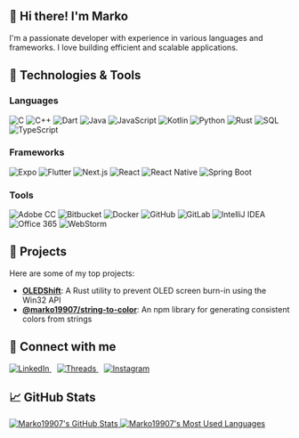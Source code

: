 ## 👋 Hi there! I'm Marko

I'm a passionate developer with experience in various languages and frameworks. I love building efficient and scalable applications.

## 🔧 Technologies & Tools

### Languages
![C](https://img.shields.io/badge/C-A8B9CC?style=flat&logo=c&logoColor=black)
![C++](https://img.shields.io/badge/C++-00599C?style=flat&logo=c%2B%2B&logoColor=white)
![Dart](https://img.shields.io/badge/Dart-0175C2?style=flat&logo=dart&logoColor=white)
![Java](https://img.shields.io/badge/Java-007396?style=flat&logo=java&logoColor=white)
![JavaScript](https://img.shields.io/badge/JavaScript-F7DF1E?style=flat&logo=javascript&logoColor=black)
![Kotlin](https://img.shields.io/badge/Kotlin-7F52FF?style=flat&logo=kotlin&logoColor=white)
![Python](https://img.shields.io/badge/Python-3776AB?style=flat&logo=python&logoColor=white)
![Rust](https://img.shields.io/badge/Rust-DEA584?style=flat&logo=rust&logoColor=black)
![SQL](https://img.shields.io/badge/SQL-4479A1?style=flat&logo=postgresql&logoColor=white)
![TypeScript](https://img.shields.io/badge/TypeScript-3178C6?style=flat&logo=typescript&logoColor=white)

### Frameworks
![Expo](https://img.shields.io/badge/Expo-000020?style=flat&logo=expo&logoColor=white)
![Flutter](https://img.shields.io/badge/Flutter-02569B?style=flat&logo=flutter&logoColor=white)
![Next.js](https://img.shields.io/badge/Next.js-000000?style=flat&logo=next.js&logoColor=white)
![React](https://img.shields.io/badge/React-61DAFB?style=flat&logo=react&logoColor=black)
![React Native](https://img.shields.io/badge/React_Native-61DAFB?style=flat&logo=react&logoColor=black)
![Spring Boot](https://img.shields.io/badge/Spring_Boot-6DB33F?style=flat&logo=spring-boot&logoColor=white)

### Tools
![Adobe CC](https://img.shields.io/badge/Adobe%20CC-FF0000?style=flat&logo=adobe-creative-cloud&logoColor=white)
![Bitbucket](https://img.shields.io/badge/Bitbucket-0052CC?style=flat&logo=bitbucket&logoColor=white)
![Docker](https://img.shields.io/badge/Docker-2496ED?style=flat&logo=docker&logoColor=white)
![GitHub](https://img.shields.io/badge/GitHub-181717?style=flat&logo=github&logoColor=white)
![GitLab](https://img.shields.io/badge/GitLab-FCA121?style=flat&logo=gitlab&logoColor=white)
![IntelliJ IDEA](https://img.shields.io/badge/IntelliJ_IDEA-000000?style=flat&logo=intellij-idea&logoColor=white)
![Office 365](https://img.shields.io/badge/Office%20365-D83B01?style=flat&logo=microsoft-office&logoColor=white)
![WebStorm](https://img.shields.io/badge/WebStorm-000000?style=flat&logo=webstorm&logoColor=white)

## 📌 Projects
Here are some of my top projects:
- [**OLEDShift**](https://github.com/Marko19907/OLEDShift): A Rust utility to prevent OLED screen burn-in using the Win32 API
- [**@marko19907/string-to-color**](https://github.com/Marko19907/string-to-color): An npm library for generating consistent colors from strings

## 🔗 Connect with me

<div align="left">
    <a href="https://www.linkedin.com/in/markos-1406bb99" style="margin-right: 10px;">
        <img src="https://img.shields.io/badge/LinkedIn-0077B5?style=for-the-badge&logo=linkedin&logoColor=white" alt="LinkedIn"/>
    </a>
    <a href="https://www.threads.net/@marko19907" style="margin-right: 10px;">
        <img src="https://img.shields.io/badge/Threads-000000?style=for-the-badge&logo=threads&logoColor=white" alt="Threads"/>
    </a>
    <a href="https://instagram.com/marko19907">
        <img src="https://img.shields.io/badge/Instagram-E4405F?style=for-the-badge&logo=instagram&logoColor=white" alt="Instagram"/>
    </a>
</div>

## 📈 GitHub Stats

<div align="left">
    <a href="https://github.com/Marko19907">
        <img alt="Marko19907's GitHub Stats" src="https://github-readme-stats.vercel.app/api?username=Marko19907&show_icons=true&theme=dracula" />
    </a>
    <a href="https://github.com/Marko19907">
        <img alt="Marko19907's Most Used Languages" src="https://github-readme-stats.vercel.app/api/top-langs/?username=Marko19907&hide=jupyter%20notebook,tex,cmake&langs_count=8&show_icons=true&layout=compact&theme=dracula&count_private=true" />
    </a>
</div>
